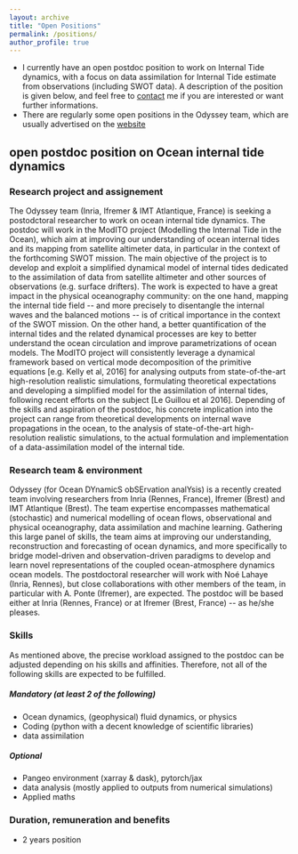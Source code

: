 ```yaml
---
layout: archive
title: "Open Positions"
permalink: /positions/
author_profile: true
---
```



* I currently have an open postdoc position to work on Internal Tide dynamics, with a focus on data assimilation for Internal Tide estimate from observations (including SWOT data). 
A description of the position is given below, and feel free to [contact](/Contact) me if you are interested or want further informations.
* There are regularly some open positions in the Odyssey team, which are usually advertised on the [website](https://team.inria.fr/odyssey/)


## open postdoc position on Ocean internal tide dynamics

### Research project and assignement
The Odyssey team (Inria, Ifremer \& IMT Atlantique, France) is seeking a postodctoral researcher to work on ocean internal tide dynamics. The postdoc will work in the ModITO project (Modelling the Internal Tide in the Ocean), which aim at improving our understanding of ocean internal tides and its mapping from satellite altimeter data, in particular in the context of the forthcoming SWOT mission. The main objective of the project is to develop and exploit a simplified dynamical model of internal tides dedicated to the assimilation of data from satellite altimeter and other sources of observations (e.g. surface drifters). The work is expected to have a great impact in the physical oceanography community: on the one hand, mapping the internal tide field -- and more precisely to disentangle the internal waves and the balanced motions -- is of critical importance in the context of the SWOT mission. On the other hand, a better quantification of the internal tides and the related dynamical processes are key to better understand the ocean circulation and improve parametrizations of ocean models. The ModITO project will consistently leverage a dynamical framework based on vertical mode decomposition of the primitive equations [e.g. Kelly et al, 2016] for analysing outputs from state-of-the-art high-resolution realistic simulations, formulating theoretical expectations and developing a simplified model for the assimilation of internal tides, following recent efforts on the subject [Le Guillou et al 2016]. Depending of the skills and aspiration of the postdoc, his concrete implication into the project can range from theoretical developments on internal wave propagations in the ocean, to the analysis of state-of-the-art high-resolution realistic simulations, to the actual formulation and implementation of a data-assimilation model of the internal tide. 


### Research team & environment
Odyssey (for Ocean DYnamicS obSErvation analYsis) is a recently created team involving researchers from Inria (Rennes, France), Ifremer (Brest) and IMT Atlantique (Brest). 
The team expertise encompasses mathematical (stochastic) and numerical modelling of ocean flows, observational and physical oceanography, data assimilation and machine learning. Gathering this large panel of skills, the team aims at improving our understanding, reconstruction and forecasting of ocean dynamics, and more specifically to bridge model-driven and observation-driven paradigms to develop and learn novel representations of the coupled ocean-atmosphere dynamics ocean models. The postdoctoral researcher will work with Noé Lahaye (Inria, Rennes), but close collaborations with other members of the team, in particular with A. Ponte (Ifremer), are expected. The postdoc will be based either at Inria (Rennes, France) or at Ifremer (Brest, France) -- as he/she pleases.

### Skills
As mentioned above, the precise workload assigned to the postdoc can be adjusted depending on his skills and affinities. Therefore, not all of the following skills are expected to be fulfilled.
##### Mandatory (at least 2 of the following)
* Ocean dynamics, (geophysical) fluid dynamics, or physics
* Coding (python with a decent knowledge of scientific libraries) 
* data assimilation

##### Optional
* Pangeo environment (xarray & dask), pytorch/jax
* data analysis (mostly applied to outputs from numerical simulations)
* Applied maths

### Duration, remuneration and benefits
* 2 years position

